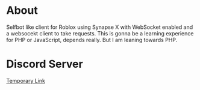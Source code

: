 # About
Selfbot like client for Roblox using Synapse X with WebSocket enabled and a websocekt client to take requests. This is gonna be a learning experience for PHP or JavaScript, depends really. But I am leaning towards PHP.

# Discord Server

[Temporary Link](https://discord.gg/8aSwnfRPAn)
